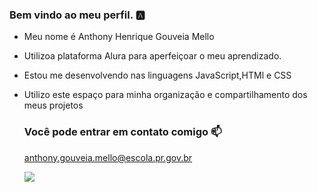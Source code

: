 ### Bem vindo ao meu perfil. 🅰️

- Meu nome é Anthony Henrique Gouveia Mello
- Utilizoa plataforma Alura para aperfeiçoar o meu aprendizado.
- Estou me desenvolvendo nas linguagens JavaScript,HTMl e CSS
- Utilizo este espaço para minha organização e compartilhamento dos meus projetos

  ### Você pode entrar em contato comigo 📫

  anthony.gouveia.mello@escola.pr.gov.br



  ![](https://media.tenor.com/bAI4lQ4pw0MAAAAd/bmbi-biker.gif)
